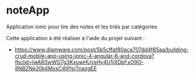 # noteApp
Application ionic pour lire des notes et les triés par catégories

Cette application à été réaliser à l'aide du projet suivant : 
- https://www.djamware.com/post/5b5cffaf80aca707dd4f65aa/building-crud-mobile-app-using-ionic-4-angular-6-and-cordova?fbclid=IwAR3wWG7g3KxuwHUysHy4U1jXDbFxO9O-8NBZNe20k4MxsC4tPlsjTnazgEE

